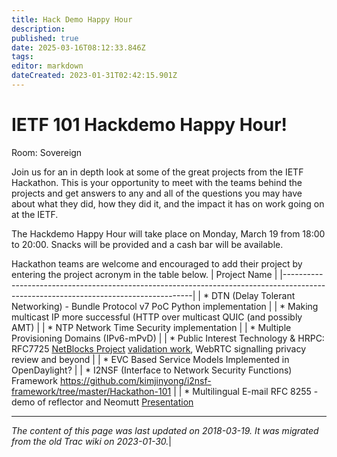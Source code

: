```yaml
---
title: Hack Demo Happy Hour
description: 
published: true
date: 2025-03-16T08:12:33.846Z
tags: 
editor: markdown
dateCreated: 2023-01-31T02:42:15.901Z
---
```


# IETF 101 Hackdemo Happy Hour!
Room: Sovereign

Join us for an in depth look at some of the great projects from the IETF Hackathon. This is your opportunity to meet with the teams behind the projects and get answers to any and all of the questions you may have about what they did, how they did it, and the impact it has on work going on at the IETF.

The Hackdemo Happy Hour will take place on Monday, March 19 from 18:00 to 20:00. Snacks will be provided and a cash bar will be available.

Hackathon teams are welcome and encouraged to add their project by entering the project acronym in the table below.
| Project Name                                                                                                                        |
|-------------------------------------------------------------------------------------------------------------------------------------|
| * DTN (Delay Tolerant Networking) - Bundle Protocol v7 PoC Python implementation                                                    |
| * Making multicast IP more successful (HTTP over multicast QUIC (and possibly AMT)                                                  |
| * NTP Network Time Security implementation                                                                                          |
| * Multiple Provisioning Domains (IPv6-mPvD)                                                                                         |
| * Public Interest Technology & HRPC: RFC7725 [NetBlocks Project](https://netblocks.org/) [validation work](https://github.com/IETF-Hackathon/ietf101-project-presentations/blob/master/IETF101-Public-Interest-HTTP451.pdf), WebRTC signalling privacy review and beyond         |
| * EVC Based Service Models Implemented in OpenDaylight?                                                                             |
| * I2NSF (Interface to Network Security Functions) Framework https://github.com/kimjinyong/i2nsf-framework/tree/master/Hackathon-101 |
| * Multilingual E-mail RFC 8255 - demo of reflector and Neomutt [Presentation](https://github.com/IETF-Hackathon/ietf101-project-presentations/blob/master/IETF101-MultilingualEmail-Hackathon.pdf)
&nbsp;
&nbsp;
&nbsp;

---

*The content of this page was last updated on 2018-03-19. It was migrated from the old Trac wiki on 2023-01-30.*|